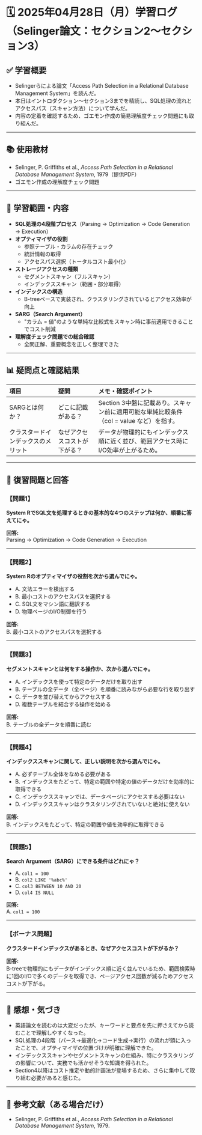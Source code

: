# 🗓️ 2025年04月28日（月）学習ログ（Selinger論文：セクション2〜セクション3）

## ✅ 学習概要

- Selingerらによる論文「Access Path Selection in a Relational Database Management System」を読んだ。
- 本日はイントロダクション〜セクション3までを精読し、SQL処理の流れとアクセスパス（スキャン方法）について学んだ。
- 内容の定着を確認するため、ゴエモン作成の簡易理解度チェック問題にも取り組んだ。

---

## 📚 使用教材

- Selinger, P. Griffiths et al., *Access Path Selection in a Relational Database Management System*, 1979（提供PDF）
- ゴエモン作成の理解度チェック問題

---

## 📖 学習範囲・内容

- **SQL処理の4段階プロセス**（Parsing → Optimization → Code Generation → Execution）
- **オプティマイザの役割**
  - 参照テーブル・カラムの存在チェック
  - 統計情報の取得
  - アクセスパス選択（トータルコスト最小化）
- **ストレージアクセスの種類**
  - セグメントスキャン（フルスキャン）
  - インデックススキャン（範囲・部分取得）
- **インデックスの構造**
  - B-treeベースで実装され、クラスタリングされているとアクセス効率が向上
- **SARG（Search Argument）**
  - "カラム = 値"のような単純な比較式をスキャン時に事前適用できることでコスト削減
- **理解度チェック問題での総合確認**
  - 全問正解、重要概念を正しく整理できた

---

## 📊 疑問点と確認結果

| 項目 | 疑問 | メモ・確認ポイント |
| :--- | :--- | :--- |
| SARGとは何か？ | どこに記載がある？ | Section 3中盤に記載あり。スキャン前に適用可能な単純比較条件（col = value など）を指す。 |
| クラスタードインデックスのメリット | なぜアクセスコストが下がる？ | データが物理的にもインデックス順に近く並び、範囲アクセス時にI/O効率が上がるため。 |

---

## 📝 復習問題と回答

### 【問題1】
**System RでSQL文を処理するときの基本的な4つのステップは何か、順番に答えてにゃ。**

**回答:**  
Parsing → Optimization → Code Generation → Execution

---

### 【問題2】
**System Rのオプティマイザの役割を次から選んでにゃ。**

- A. 文法エラーを検出する  
- B. 最小コストのアクセスパスを選択する  
- C. SQL文をマシン語に翻訳する  
- D. 物理ページのI/O制御を行う

**回答:**  
B. 最小コストのアクセスパスを選択する

---

### 【問題3】
**セグメントスキャンとは何をする操作か、次から選んでにゃ。**

- A. インデックスを使って特定のデータだけを取り出す  
- B. テーブルの全データ（全ページ）を順番に読みながら必要な行を取り出す  
- C. データを並び替えてからアクセスする  
- D. 複数テーブルを結合する操作を始める

**回答:**  
B. テーブルの全データを順番に読む

---

### 【問題4】
**インデックススキャンに関して、正しい説明を次から選んでにゃ。**

- A. 必ずテーブル全体をなめる必要がある  
- B. インデックスをたどって、特定の範囲や特定の値のデータだけを効率的に取得できる  
- C. インデックススキャンでは、データページにアクセスする必要はない  
- D. インデックススキャンはクラスタリングされていないと絶対に使えない

**回答:**  
B. インデックスをたどって、特定の範囲や値を効率的に取得できる

---

### 【問題5】
**Search Argument（SARG）にできる条件はどれにゃ？**

- A. `col1 = 100`  
- B. `col2 LIKE '%abc%'`  
- C. `col3 BETWEEN 10 AND 20`  
- D. `col4 IS NULL`

**回答:**  
A. `col1 = 100`

---

### 【ボーナス問題】
**クラスタードインデックスがあるとき、なぜアクセスコストが下がるか？**

**回答:**  
B-treeで物理的にもデータがインデックス順に近く並んでいるため、範囲検索時に1回のI/Oで多くのデータを取得でき、ページアクセス回数が減るためアクセスコストが下がる。

---

## 💬 感想・気づき

- 英語論文を読むのは大変だったが、キーワードと要点を先に押さえてから読むことで理解しやすくなった。
- SQL処理の4段階（パース→最適化→コード生成→実行）の流れが頭に入ったことで、オプティマイザの位置づけが明確に理解できた。
- インデックススキャンやセグメントスキャンの仕組み、特にクラスタリングの影響について、実務でも活かせそうな知識を得られた。
- Section4以降はコスト推定や動的計画法が登場するため、さらに集中して取り組む必要があると感じた。

---

## 📕 参考文献（ある場合だけ）

- Selinger, P. Griffiths et al., *Access Path Selection in a Relational Database Management System*, 1979.
